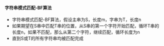 #### 字符串模式匹配-BF算法

- 字符串模式匹配-BF算法，假设主串为S，长度m，字串为T，长度n
- 如果期望在S串中匹配T串的位置，从S串的第一个字符开始匹配，循环T串的长度n，如果不匹配，那么从第二个字符，继续匹配，循环长度为n
- 直到S或T的所有字符串均被匹配完成 
